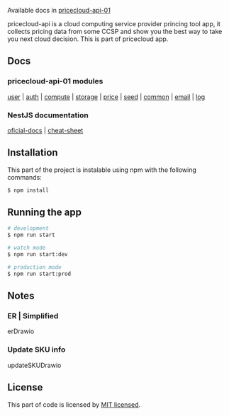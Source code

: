 Available docs in [pricecloud-api-01][pricecloud-api-01]

pricecloud-api is a cloud computing service provider princing tool app, it collects pricing data from some CCSP and show you the best way to take you next cloud decision.
This is part of pricecloud app.

## Docs

### pricecloud-api-01 modules

[user][user] | [auth][auth] | [compute][compute] | [storage][storage] | [price][price] | [seed][seed] | [common][common] | [email][email] | [log][log]

### NestJS documentation

[oficial-docs][oficial-docs] | [cheat-sheet][cheat-sheet]

## Installation

This part of the project is instalable using npm with the following commands:

```bash
$ npm install
```

## Running the app

```bash
# development
$ npm run start

# watch mode
$ npm run start:dev

# production mode
$ npm run start:prod
```

## Notes

### ER | Simplified

erDrawio

### Update SKU info

updateSKUDrawio

## License

This part of code is licensed by [MIT licensed](LICENSE).

[pricecloud-api-01]: https://api.dev.pricecloud.org/docs
[oficial-docs]: https://docs.nestjs.com/
[cheat-sheet]: https://devtalles.com/files/nest-cheatsheet.pdf
[user]: https://api.dev.pricecloud.org/docs/user
[auth]: https://api.dev.pricecloud.org/docs/auth
[compute]: https://api.dev.pricecloud.org/docs/compute
[storage]: https://api.dev.pricecloud.org/docs/storage
[price]: https://api.dev.pricecloud.org/docs/price
[seed]: https://api.dev.pricecloud.org/docs/seed
[common]: https://api.dev.pricecloud.org/docs/common
[email]: https://api.dev.pricecloud.org/docs/email
[log]: https://api.dev.pricecloud.org/docs/log

